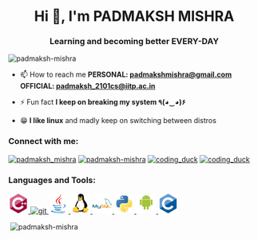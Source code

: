 <h1 align="center">Hi 👋, I'm PADMAKSH MISHRA</h1>
<h3 align="center">Learning and becoming better EVERY-DAY</h3>

<p align="left"> <img src="https://komarev.com/ghpvc/?username=padmaksh-mishra&label=Visitors&color=0e83be&style=flat" alt="padmaksh-mishra" /> </p>

- 📫 How to reach me **PERSONAL: padmakshmishra@gmail.com OFFICIAL: padmaksh_2101cs@iitp.ac.in**

- ⚡ Fun fact **I keep on breaking my system ٩(◕‿◕)۶**

- 😁 **I like linux** and madly keep on switching between distros

<h3 align="left">Connect with me:</h3>
<p align="left">
<a href="https://twitter.com/padmaksh_mishra" target="blank"><img align="center" src="https://raw.githubusercontent.com/rahuldkjain/github-profile-readme-generator/master/src/images/icons/Social/twitter.svg" alt="padmaksh_mishra" height="30" width="40" /></a>
<a href="https://linkedin.com/in/padmaksh-mishra" target="blank"><img align="center" src="https://raw.githubusercontent.com/rahuldkjain/github-profile-readme-generator/master/src/images/icons/Social/linked-in-alt.svg" alt="padmaksh-mishra" height="30" width="40" /></a>
<a href="https://www.codechef.com/users/coding_duck" target="blank"><img align="center" src="https://cdn.jsdelivr.net/npm/simple-icons@3.1.0/icons/codechef.svg" alt="coding_duck" height="30" width="40" /></a>
<a href="https://codeforces.com/profile/coding_duck" target="blank"><img align="center" src="https://raw.githubusercontent.com/rahuldkjain/github-profile-readme-generator/master/src/images/icons/Social/codeforces.svg" alt="coding_duck" height="30" width="40" /></a>
</p>

<h3 align="left">Languages and Tools:</h3>
<p align="left"> <a href="https://www.w3schools.com/cpp/" target="_blank" rel="noreferrer"> <img src="https://raw.githubusercontent.com/devicons/devicon/master/icons/cplusplus/cplusplus-original.svg" alt="cplusplus" width="40" height="40"/> </a> <a href="https://git-scm.com/" target="_blank" rel="noreferrer"> <img src="https://www.vectorlogo.zone/logos/git-scm/git-scm-icon.svg" alt="git" width="40" height="40"/> </a> <a href="https://www.java.com" target="_blank" rel="noreferrer"> <img src="https://raw.githubusercontent.com/devicons/devicon/master/icons/java/java-original.svg" alt="java" width="40" height="40"/> </a> <a href="https://www.linux.org/" target="_blank" rel="noreferrer"> <img src="https://raw.githubusercontent.com/devicons/devicon/master/icons/linux/linux-original.svg" alt="linux" width="40" height="40"/> </a> <a href="https://www.mysql.com/" target="_blank" rel="noreferrer"> <img src="https://raw.githubusercontent.com/devicons/devicon/master/icons/mysql/mysql-original-wordmark.svg" alt="mysql" width="40" height="40"/> </a> <a href="https://www.python.org" target="_blank" rel="noreferrer"> <img src="https://raw.githubusercontent.com/devicons/devicon/master/icons/python/python-original.svg" alt="python" width="40" height="40"/> </a><a href="https://developer.android.com" target="_blank" rel="noreferrer"> <img src="https://raw.githubusercontent.com/devicons/devicon/master/icons/android/android-original-wordmark.svg" alt="android" width="40" height="40"/> </a> <a href="https://www.cprogramming.com/" target="_blank" rel="noreferrer"> <img src="https://raw.githubusercontent.com/devicons/devicon/master/icons/c/c-original.svg" alt="c" width="40" height="40"/> </a> </p>

<p>&nbsp;<img align="center" src="https://github-readme-stats.vercel.app/api?username=padmaksh-mishra&show_icons=true&locale=en" alt="padmaksh-mishra" /></p>
